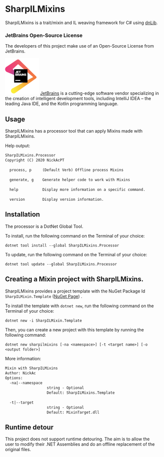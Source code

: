 # SharpILMixins

SharpILMixins is a trait/mixin and IL weaving framework for C# using [dnLib](https://github.com/0xd4d/dnlib).

### JetBrains Open-Source License

The developers of this project make use of an Open-Source License from JetBrains.

<a href="https://www.jetbrains.com/?from=SharpILMixins"><img alt="Jetbrains Logo" src="https://raw.githubusercontent.com/SharpILMixins/SharpILMixins/master/jetbrains.png" height=120></img></a>
[JetBrains](https://www.jetbrains.com/?from=SharpILMixins) is a cutting-edge software vendor specializing in the creation of intelligent development tools, including IntelliJ IDEA – the leading Java IDE, and the Kotlin programming language.

## Usage

SharpILMixins has a processor tool that can apply Mixins made with SharpILMixins.

Help output:
```
SharpILMixins.Processor
Copyright (C) 2020 NickAcPT

  process, p     (Default Verb) Offline process Mixins

  generate, g    Generate helper code to work with Mixins

  help           Display more information on a specific command.

  version        Display version information.
```

## Installation

The processor is a DotNet Global Tool.

To install, run the following command on the Terminal of your choice:
```
dotnet tool install --global SharpILMixins.Processor
```

To update, run the following command on the Terminal of your choice:
```
dotnet tool update --global SharpILMixins.Processor
```

## Creating a Mixin project with SharpILMixins.

SharpILMixins provides a project template with the NuGet Package Id `SharpILMixin.Template` ([NuGet Page](https://www.nuget.org/packages/SharpILMixins.Templates/)) .

To install the template with `dotnet new`, run the following command on the Terminal of your choice:
```
dotnet new -i SharpILMixin.Template
```

Then, you can create a new project with this template by running the following command:
```
dotnet new sharpilmixins [-na <namespace>] [-t <target name>] [-o <output folder>]
```

More information:
```
Mixin with SharpILMixins
Author: NickAc
Options:
  -na|--namespace
                   string - Optional
                   Default: SharpILMixins.Template

  -t|--target
                   string - Optional
                   Default: MixinTarget.dll
```

## Runtime detour

This project does not support runtime detouring. The aim is to allow the user to modify their .NET Assemblies and do an offline replacement of the original files.


